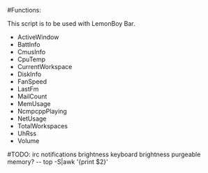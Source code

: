 #Functions:

This script is to be used with LemonBoy Bar.

- ActiveWindow
- BattInfo
- CmusInfo
- CpuTemp
- CurrentWorkspace
- DiskInfo
- FanSpeed
- LastFm
- MailCount
- MemUsage
- NcmpcppPlaying
- NetUsage
- TotalWorkspaces
- UhRss
- Volume

#TODO:
irc notifications
brightness
keyboard brightness
purgeable memory? -- top -S|awk '{print $2}'
